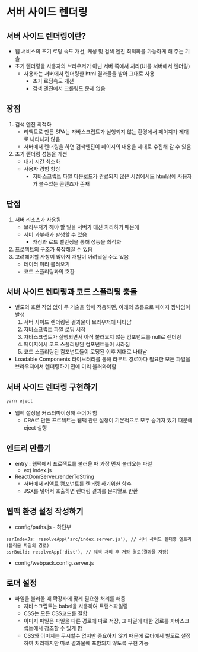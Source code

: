 # 서버 사이드 렌더링

## 서버 사이드 렌더링이란?
* 웹 서비스의 초기 로딩 속도 개선, 캐싱 및 검색 엔진 최적화를 가능하게 해 주는 기술
* 초기 렌더링을 사용자의 브라우저가 아닌 서버 쪽에서 처리(UI를 서버에서 렌더링)
	- 사용자는 서버에서 렌더링한 html 결과물을 받아 그대로 사용
		+ 초기 로딩속도 개선
		+ 검색 엔진에서 크롤링도 문제 없음

## 장점
1. 검색 엔진 최적화
    - 리액트로 만든 SPA는 자바스크립트가 실행되지 않는 환경에서 페이지가 제대로 나타나지 않음
    - 서버에서 렌더링을 하면 검색엔진이 페이지의 내용을 제대로 수집해 갈 수 있음
2. 초기 렌더링 성능을 개선
    - 대기 시간 최소화
    - 사용자 경험 향상
        + 자바스크립트 파일 다운로드가 완료되지 않은 시점에서도 html상에 사용자가 볼수있는 콘텐츠가 존재

## 단점
1. 서버 리소스가 사용됨
    - 브라우저가 해야 할 일을 서버가 대신 처리하기 때문에
    - 서버 과부하가 발생할 수 있음
        + 캐싱과 로드 밸런싱을 통해 성능을 최적화
2. 프로젝트의 구조가 복잡해질 수 있음
3. 고려해야할 사항이 많아져 개발이 어려워질 수도 있음
    - 데이터 미리 불러오기
    - 코드 스플리팅과의 호환

## 서버 사이드 렌더링과 코드 스플리팅 충돌
* 별도의 호환 작업 없이 두 기술을 함께 적용하면, 아래의 흐름으로 페이지 깜박임이 발생
    1. 서버 사이드 렌더링된 결과물이 브라우저에 나타남
    2. 자바스크립트 파일 로딩 시작
    3. 자바스크립트가 실행되면서 아직 불러오지 않는 컴포넌트를 null로 렌더링
    4. 페이지에서 코드 스플리팅된 컴포넌트들이 사라짐
    5. 코드 스플리팅된 컴포넌트들이 로딩된 이후 제대로 나타남
* Loadable Components 라이브러리를 통해 라우트 경로마다 필요한 모든 파일을 브라우저에서 렌더링하기 전에 미리 불러와야함

## 서버 사이드 렌더링 구현하기
```
yarn eject
```
* 웹팩 설정을 커스터마이징해 주어야 함
    - CRA로 만든 프로젝트는 웹팩 관련 설정이 기본적으로 모두 숨겨져 있기 때문에 eject 실행

## 엔트리 만들기
* entry : 웹팩에서 프로젝트를 불러올 때 가장 먼저 불러오는 파일
    - ex) index.js
* ReactDomServer.renderToString
    - 서버에서 리액트 컴포넌트를 렌더링 하기위한 함수
    - JSX를 넣어서 호출하면 렌더링 결과를 문자열로 반환

## 웹팩 환경 설정 작성하기
* config/paths.js - 하단부
```
ssrIndexJs: resolveApp('src/index.server.js'), // 서버 사이드 렌더링 엔트리(불러올 파일의 경로)
ssrBuild: resolveApp('dist'), // 웨백 처리 후 저장 경로(결과물 저장)
```
* config/webpack.config.server.js

## 로더 설정
* 파일을 불러올 때 확장자에 맞게 필요한 처리를 해줌
    - 자바스크립트는 babel을 사용하여 트랜스파일링
    - CSS는 모든 CSS코드를 결합
    - 이미지 파일은 파일을 다른 경로에 따로 저장, 그 파일에 대한 경로를 자바스크립트에서 참조할 수 있게 함
    - CSS와 이미지는 무시할수 없지만 중요하지 않기 때문에 로더에서 별도로 설정하여 처리하지만 따로 결과물에 포함되지 않도록 구현 가능